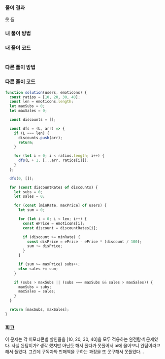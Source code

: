 ### 풀이 결과

못 품

### 내 풀이 방법

### 내 풀이 코드

```js

```

### 다른 풀이 방법

### 다른 풀이 코드

```js
function solution(users, emoticons) {
  const ratios = [10, 20, 30, 40];
  const len = emoticons.length;
  let maxSubs = 0;
  let maxSales = 0;

  const discounts = [];

  const dfs = (L, arr) => {
    if (L === len) {
      discounts.push(arr);
      return;
    }

    for (let i = 0; i < ratios.length; i++) {
      dfs(L + 1, [...arr, ratios[i]]);
    }
  };

  dfs(0, []);

  for (const discountRates of discounts) {
    let subs = 0;
    let sales = 0;

    for (const [minRate, maxPrice] of users) {
      let sum = 0;

      for (let i = 0; i < len; i++) {
        const ePrice = emoticons[i];
        const discount = discountRates[i];

        if (discount >= minRate) {
          const disPrice = ePrice - ePrice * (discount / 100);
          sum += disPrice;
        }
      }

      if (sum >= maxPrice) subs++;
      else sales += sum;
    }

    if (subs > maxSubs || (subs === maxSubs && sales > maxSales)) {
      maxSubs = subs;
      maxSales = sales;
    }
  }

  return [maxSubs, maxSales];
}
```

### 회고

이 문제는 각 이모티콘별 할인율을 [10, 20, 30, 40]을 모두 적용하는 완전탐색 문제였다.
사실 완탐이가? 생각 했지만 아닌듯 해서 풀다가 못풀어서 ai에 물어보니 완탐이라고 해서 풀었다.
그런데 구독자와 판매액을 구하는 과정을 또 못구해서 못풀었다...
